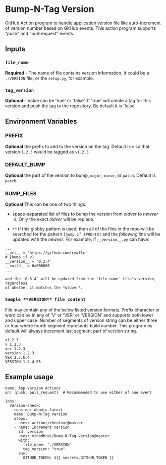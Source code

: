 # Bump-N-Tag Version

GitHub Action program to handle application version file like
auto-increment of version number based on GitHub events. This action
program supports "push" and "pull-request" events.

## Inputs

### `file_name`

**Required** - The name of file contains version information.  It
could be a `./VERSION` file, or the `setup.py`, for example.

### `tag_version`

**Optional** - Value can be 'true' or 'false'. If 'true' will create a
tag for this version and push the tag to the repository. By default it
is 'false'

## Environment Variables

### PREFIX

**Optional** the prefix to add to the version on the tag.  Default is `v`
so that version `1.2.3` would be tagged as `v1.2.3`.

### DEFAULT_BUMP

**Optional** the part of the version to bump, `major`, `minor`, or
`patch`. Default is `patch`.

### BUMP_FILES

**Optional** This can be one of two things:

- space-separated list of files to bump the version from *oldver* to
  *newver* in.  Only the exact *oldver* will be replace.
  
- `**` if this globby pattern is used, then all of the files in the repo
  will be searched for the pattern `[bump if $PREFIX]` and the *following* line
  will be updated with the *newver*.  For example, if `__version__.py` can have:
  
```
...
__url__ = 'https://github.com/rvallc'
# [bump if v]
__version__ = '0.3.4'
__build__ = 0x000000
...
```
    and the `0.3.4` will be updated from the `file_name` file's version, regardless
    of whether it matches the *oldver*.


### `Sample **VERSION** file content`

File may contain any of the below listed version formats. Prefix
character or word can be in any of 'V' or 'VER' or 'VERSION' and
supports both lower and upper case. Number of segments of version
string can be either three or four where fourth segment represents
build number. This program by default will always increment last
segment part of version string.

```
v1.2.3
v 1.2.3
ver 1.2.3
version 1.2.3
VER 2.3.6.4
VERSION 1.2.4.55
```


## Example usage

```
name: App Version Actions
on: [push, pull_request]  # Recommended to use either of one event

jobs:
  Version-check:
    runs-on: ubuntu-latest
    name: Bump-N-Tag Version
    steps:
    - uses: actions/checkout@master
    - name: Increment version
      id: version   
      uses: vinodhraj/Bump-N-Tag-Version@master
      with:
        file_name: './VERSION'
        tag_version: "true"
      env:
        GITHUB_TOKEN: ${{ secrets.GITHUB_TOKEN }}
```

